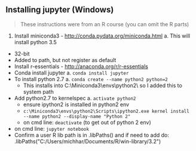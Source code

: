 ##  Installing jupyter (Windows)

> These instructions were from an R course (you can omit the R parts)

1. Install miniconda3 - http://conda.pydata.org/miniconda.html
  a. This will install python 3.5
  * 32-bit
  * Added to path, but not register as default
* Install r-essentials - http://anaconda.org/r/r-essentials
* Conda install jupyter
  a. `conda install jupyter`
* To install python 2.7
  a. `conda create --name python2 python=2`
  * This installs into C:\Miniconda3\envs\python2\ so I added this to system path
* Add python2.7 to kernelspec
  a. `activate python2`
  * ensure ipython2 is installed in python2 env
  * `c:\Miniconda3\envs\python2\Scripts\ipython2.exe kernel install --name python2 --display-name "Python 2"`
  * on cmd line: `deactivate` (to get out of python 2 env)
* on cmd line: `jupyter notebook`
* Confirm a user R lib path is in .libPaths() and if need to add do: .libPaths("C:/Users/michhar/Documents/R/win-library/3.2")
	
